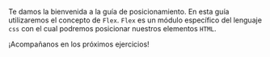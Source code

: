 Te damos la bienvenida a la guía de posicionamiento. En esta guía utilizaremos el concepto de `Flex`. `Flex` es un módulo específico del lenguaje `css` con el cual podremos posicionar nuestros elementos `HTML`.

¡Acompañanos en los próximos ejercicios!